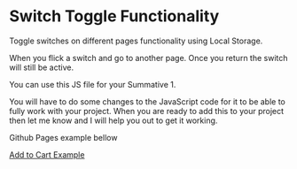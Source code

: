 # Switch Toggle Functionality

Toggle switches on different pages functionality using Local Storage.

When you flick a switch and go to another page. Once you return the switch will still be active.

You can use this JS file for your Summative 1.

You will have to do some changes to the JavaScript code for it to be able to fully work with your project. When you are ready to add this to your project then let me know and I will help you out to get it working.

Github Pages example bellow

[Add to Cart Example](https://17wdwu02.github.io/ToggleSwitchFunctionality.github.io/)
